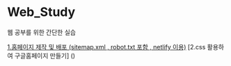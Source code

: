 # Web_Study
웹 공부를 위한 간단한 실습


[1.홈페이지 제작 및 배포 (sitemap.xml , robot.txt 포함 , netlify 이용)](https://github.com/5d5ng/Web_Study/tree/master/1.%EC%9B%B9%ED%8E%98%EC%9D%B4%EC%A7%80%20%EB%93%B1%EB%A1%9D%20%EC%8B%A4%EC%8A%B5/cleanphotography)
[2.css 활용하여 구글홈페이지 만들기]
()
